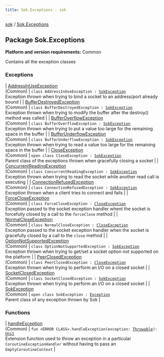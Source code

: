 ```yaml
---
title: Sok.Exceptions - sok
---
```


[sok](../index.html) / [Sok.Exceptions](./index.html)

## Package Sok.Exceptions

**Platform and version requirements:** Common

Contains all the exception classes

### Exceptions

| [AddressInUseException](-address-in-use-exception/index.html)<br>(Common) | `class AddressInUseException : `[`SokException`](-sok-exception/index.html)<br>Exception thrown when trying to bind a socket to an address/port already bound |
| [BufferDestroyedException](-buffer-destroyed-exception/index.html)<br>(Common) | `class BufferDestroyedException : `[`SokException`](-sok-exception/index.html)<br>Exception thrown when trying to modify the buffer after the destroy() method was called |
| [BufferOverflowException](-buffer-overflow-exception/index.html)<br>(Common) | `class BufferOverflowException : `[`SokException`](-sok-exception/index.html)<br>Exception thrown when trying to put a value too large for the remaining space in the buffer |
| [BufferUnderflowException](-buffer-underflow-exception/index.html)<br>(Common) | `class BufferUnderflowException : `[`SokException`](-sok-exception/index.html)<br>Exception thrown when trying to read a value too large for the remaining space in the buffer |
| [CloseException](-close-exception/index.html)<br>(Common) | `open class CloseException : `[`SokException`](-sok-exception/index.html)<br>Parent class of the exceptions thrown when gracefully closing a socket |
| [ConcurrentReadingException](-concurrent-reading-exception/index.html)<br>(Common) | `class ConcurrentReadingException : `[`SokException`](-sok-exception/index.html)<br>Exception thrown when trying to read the socket while another read call is executing |
| [ConnectionRefusedException](-connection-refused-exception/index.html)<br>(Common) | `class ConnectionRefusedException : `[`SokException`](-sok-exception/index.html)<br>Exception thrown when a client tries to connect and fails |
| [ForceCloseException](-force-close-exception/index.html)<br>(Common) | `class ForceCloseException : `[`CloseException`](-close-exception/index.html)<br>Exception passed to the socket exception handler whent the socket is forcefully closed by a call to the `forceClose` method |
| [NormalCloseException](-normal-close-exception/index.html)<br>(Common) | `class NormalCloseException : `[`CloseException`](-close-exception/index.html)<br>Exception passed to the socket exception handler when the socket is gracefully closed by a call to the `close` method |
| [OptionNotSupportedException](-option-not-supported-exception/index.html)<br>(Common) | `class OptionNotSupportedException : `[`SokException`](-sok-exception/index.html)<br>Exception thrown when trying to get/set a socket option not supported on the platform |
| [PeerClosedException](-peer-closed-exception/index.html)<br>(Common) | `class PeerClosedException : `[`CloseException`](-close-exception/index.html)<br>Exception thrown when trying to perform an I/O on a closed socket |
| [SocketClosedException](-socket-closed-exception/index.html)<br>(Common) | `class SocketClosedException : `[`SokException`](-sok-exception/index.html)<br>Exception thrown when trying to perform an I/O on a closed socket |
| [SokException](-sok-exception/index.html)<br>(Common) | `open class SokException : `[`Exception`](http://docs.oracle.com/javase/6/docs/api/java/lang/Exception.html)<br>Parent class of any exception thrown by Sok |

### Functions

| [handleException](handle-exception.html)<br>(Common) | `fun <ERROR CLASS>.handleException(exception: `[`Throwable`](https://kotlinlang.org/api/latest/jvm/stdlib/kotlin/-throwable/index.html)`): `[`Unit`](https://kotlinlang.org/api/latest/jvm/stdlib/kotlin/-unit/index.html)<br>Extension function used to throw an exception in a particular `CoroutineExceptionHandler` without having to pass an `EmptyCoroutineContext` |

